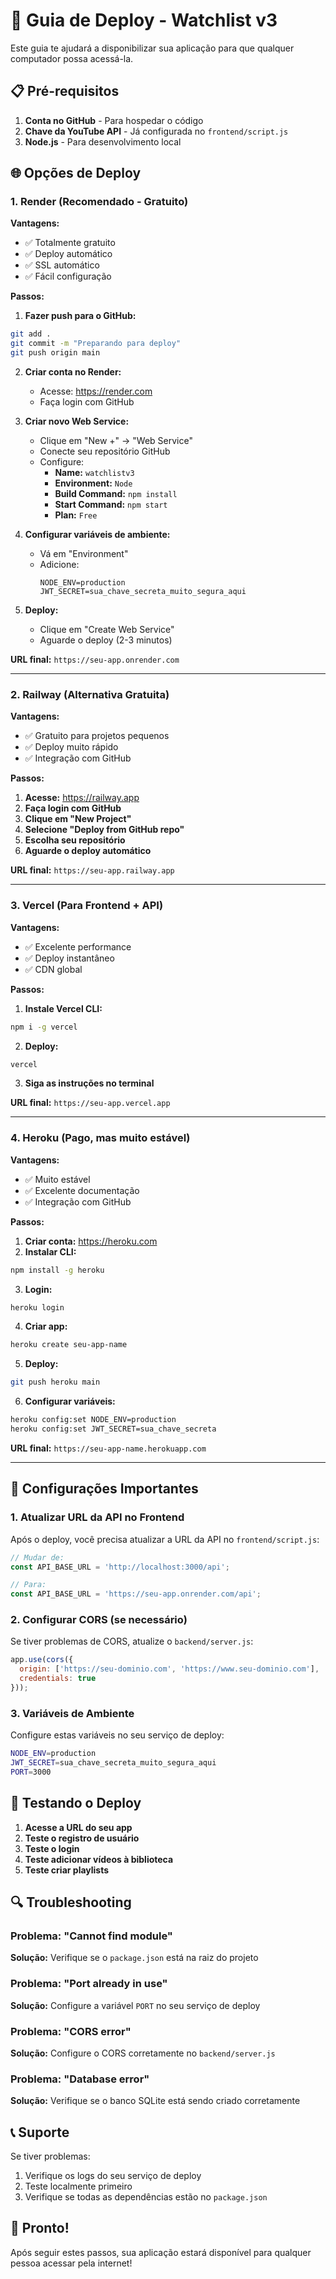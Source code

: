 # 🚀 Guia de Deploy - Watchlist v3

Este guia te ajudará a disponibilizar sua aplicação para que qualquer computador possa acessá-la.

## 📋 Pré-requisitos

1. **Conta no GitHub** - Para hospedar o código
2. **Chave da YouTube API** - Já configurada no `frontend/script.js`
3. **Node.js** - Para desenvolvimento local

## 🌐 Opções de Deploy

### 1. **Render (Recomendado - Gratuito)**

**Vantagens:**
- ✅ Totalmente gratuito
- ✅ Deploy automático
- ✅ SSL automático
- ✅ Fácil configuração

**Passos:**

1. **Fazer push para o GitHub:**
```bash
git add .
git commit -m "Preparando para deploy"
git push origin main
```

2. **Criar conta no Render:**
   - Acesse: https://render.com
   - Faça login com GitHub

3. **Criar novo Web Service:**
   - Clique em "New +" → "Web Service"
   - Conecte seu repositório GitHub
   - Configure:
     - **Name:** `watchlistv3`
     - **Environment:** `Node`
     - **Build Command:** `npm install`
     - **Start Command:** `npm start`
     - **Plan:** `Free`

4. **Configurar variáveis de ambiente:**
   - Vá em "Environment"
   - Adicione:
     ```
     NODE_ENV=production
     JWT_SECRET=sua_chave_secreta_muito_segura_aqui
     ```

5. **Deploy:**
   - Clique em "Create Web Service"
   - Aguarde o deploy (2-3 minutos)

**URL final:** `https://seu-app.onrender.com`

---

### 2. **Railway (Alternativa Gratuita)**

**Vantagens:**
- ✅ Gratuito para projetos pequenos
- ✅ Deploy muito rápido
- ✅ Integração com GitHub

**Passos:**

1. **Acesse:** https://railway.app
2. **Faça login com GitHub**
3. **Clique em "New Project"**
4. **Selecione "Deploy from GitHub repo"**
5. **Escolha seu repositório**
6. **Aguarde o deploy automático**

**URL final:** `https://seu-app.railway.app`

---

### 3. **Vercel (Para Frontend + API)**

**Vantagens:**
- ✅ Excelente performance
- ✅ Deploy instantâneo
- ✅ CDN global

**Passos:**

1. **Instale Vercel CLI:**
```bash
npm i -g vercel
```

2. **Deploy:**
```bash
vercel
```

3. **Siga as instruções no terminal**

**URL final:** `https://seu-app.vercel.app`

---

### 4. **Heroku (Pago, mas muito estável)**

**Vantagens:**
- ✅ Muito estável
- ✅ Excelente documentação
- ✅ Integração com GitHub

**Passos:**

1. **Criar conta:** https://heroku.com
2. **Instalar CLI:**
```bash
npm install -g heroku
```

3. **Login:**
```bash
heroku login
```

4. **Criar app:**
```bash
heroku create seu-app-name
```

5. **Deploy:**
```bash
git push heroku main
```

6. **Configurar variáveis:**
```bash
heroku config:set NODE_ENV=production
heroku config:set JWT_SECRET=sua_chave_secreta
```

**URL final:** `https://seu-app-name.herokuapp.com`

---

## 🔧 Configurações Importantes

### 1. **Atualizar URL da API no Frontend**

Após o deploy, você precisa atualizar a URL da API no `frontend/script.js`:

```javascript
// Mudar de:
const API_BASE_URL = 'http://localhost:3000/api';

// Para:
const API_BASE_URL = 'https://seu-app.onrender.com/api';
```

### 2. **Configurar CORS (se necessário)**

Se tiver problemas de CORS, atualize o `backend/server.js`:

```javascript
app.use(cors({
  origin: ['https://seu-dominio.com', 'https://www.seu-dominio.com'],
  credentials: true
}));
```

### 3. **Variáveis de Ambiente**

Configure estas variáveis no seu serviço de deploy:

```bash
NODE_ENV=production
JWT_SECRET=sua_chave_secreta_muito_segura_aqui
PORT=3000
```

## 🧪 Testando o Deploy

1. **Acesse a URL do seu app**
2. **Teste o registro de usuário**
3. **Teste o login**
4. **Teste adicionar vídeos à biblioteca**
5. **Teste criar playlists**

## 🔍 Troubleshooting

### Problema: "Cannot find module"
**Solução:** Verifique se o `package.json` está na raiz do projeto

### Problema: "Port already in use"
**Solução:** Configure a variável `PORT` no seu serviço de deploy

### Problema: "CORS error"
**Solução:** Configure o CORS corretamente no `backend/server.js`

### Problema: "Database error"
**Solução:** Verifique se o banco SQLite está sendo criado corretamente

## 📞 Suporte

Se tiver problemas:
1. Verifique os logs do seu serviço de deploy
2. Teste localmente primeiro
3. Verifique se todas as dependências estão no `package.json`

## 🎉 Pronto!

Após seguir estes passos, sua aplicação estará disponível para qualquer pessoa acessar pela internet! 